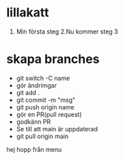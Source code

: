 # lillakatt
1. Min första steg
2.Nu kommer steg 3

# skapa branches
* git switch -C name
* gör ändrimgar
* git add .
* git commit -m "msg"
* git push origin name
* gör en PR(pull request)
* godkänn PR
* Se till att main är uppdaterad
* git pull origin main

hej hopp från menu